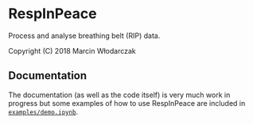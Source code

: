 # RespInPeace

Process and analyse breathing belt (RIP) data.

Copyright (C) 2018 Marcin Włodarczak

## Documentation

The documentation (as well as the code itself) is very much work in
progress but some examples of how to use RespInPeace are included in
[`examples/demo.ipynb`](./examples/demo.ipynb).


